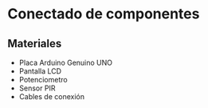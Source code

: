 # Conectado de componentes

## Materiales
- Placa Arduino Genuino UNO
- Pantalla LCD
- Potenciometro
- Sensor PIR
- Cables de conexión

